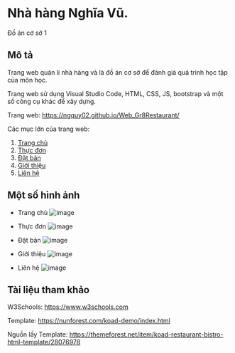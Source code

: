 # Nhà hàng Nghĩa Vũ.
Đồ án cơ sở 1

## Mô tả
Trang web quản lí nhà hàng và là đồ án cơ sở để đánh giá quá trình học tập của môn học.

Trang web sử dụng Visual Studio Code, HTML, CSS, JS, bootstrap và một số công cụ khác để xây dựng.

Trang web: https://ngquy02.github.io/Web_Gr8Restaurant/

Các mục lớn của trang web:

  1. [Trang chủ](https://ngquy02.github.io/Gr8_Restaurant/)
  2. [Thực đơn](https://ngquy02.github.io/Gr8_Restaurant/menu.html)
  3. [Đặt bàn](https://ngquy02.github.io/Gr8_Restaurant/table.html)
  4. [Giới thiệu](https://ngquy02.github.io/Gr8_Restaurant/about.html)
  5. [Liên hệ](https://ngquy02.github.io/Gr8_Restaurant/contact.html)

## Một số hình ảnh
  * Trang chủ
  ![image](https://user-images.githubusercontent.com/85392867/163226724-0d267da1-2fdc-4c79-b952-1dd82c94131f.png)
  
  * Thực đơn
  ![image](https://user-images.githubusercontent.com/85392867/163226621-5191a13f-37e5-498f-963b-44588415a81f.png)
  
  * Đặt bàn
  ![image](https://user-images.githubusercontent.com/85392867/163226768-75ccd740-6452-4275-bf3c-0072e6d78b1d.png)
  
  * Giới thiệu
  ![image](https://user-images.githubusercontent.com/85392867/163226807-a564128c-1f85-4b7a-a1d5-3d0b1dcef609.png)
  
  * Liên hệ
  ![image](https://user-images.githubusercontent.com/85392867/163227644-94a35ff8-5bdf-4472-86d0-b983794cb408.png)

## Tài liệu tham khảo
W3Schools: https://www.w3schools.com

Template: https://nunforest.com/koad-demo/index.html

Nguồn lấy Template: https://themeforest.net/item/koad-restaurant-bistro-html-template/28076978




